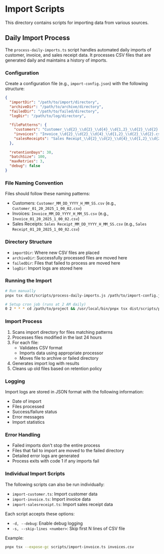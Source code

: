 # Import Scripts

This directory contains scripts for importing data from various sources.

## Daily Import Process

The `process-daily-imports.ts` script handles automated daily imports of customer, invoice, and sales receipt data. It processes CSV files that are generated daily and maintains a history of imports.

### Configuration

Create a configuration file (e.g., `import-config.json`) with the following structure:

```json
{
  "importDir": "/path/to/import/directory",
  "archiveDir": "/path/to/archive/directory",
  "failedDir": "/path/to/failed/directory",
  "logDir": "/path/to/log/directory",
  
  "filePatterns": {
    "customers": "Customer_\\d{2}_\\d{2}_\\d{4}_\\d{1,2}_\\d{2}_\\d{2}.csv",
    "invoices": "Invoice_\\d{2}_\\d{2}_\\d{4}_\\d{1,2}_\\d{2}_\\d{2}.csv",
    "salesReceipts": "Sales Receipt_\\d{2}_\\d{2}_\\d{4}_\\d{1,2}_\\d{2}_\\d{2}.csv"
  },
  
  "retentionDays": 30,
  "batchSize": 100,
  "maxRetries": 3,
  "debug": false
}
```

### File Naming Convention

Files should follow these naming patterns:
- Customers: `Customer_MM_DD_YYYY_H_MM_SS.csv` (e.g., `Customer_01_20_2025_1_00_02.csv`)
- Invoices: `Invoice_MM_DD_YYYY_H_MM_SS.csv` (e.g., `Invoice_01_20_2025_1_00_02.csv`)
- Sales Receipts: `Sales Receipt_MM_DD_YYYY_H_MM_SS.csv` (e.g., `Sales Receipt_01_20_2025_1_00_02.csv`)

### Directory Structure

- `importDir`: Where new CSV files are placed
- `archiveDir`: Successfully processed files are moved here
- `failedDir`: Files that failed to process are moved here
- `logDir`: Import logs are stored here

### Running the Import

```bash
# Run manually
pnpx tsx dist/scripts/process-daily-imports.js /path/to/import-config.json

# Setup cron job (runs at 2 AM daily)
0 2 * * * cd /path/to/project && /usr/local/bin/pnpx tsx dist/scripts/process-daily-imports.js /path/to/import-config.json
```

### Import Process

1. Scans import directory for files matching patterns
2. Processes files modified in the last 24 hours
3. For each file:
   - Validates CSV format
   - Imports data using appropriate processor
   - Moves file to archive or failed directory
4. Generates import log with results
5. Cleans up old files based on retention policy

### Logging

Import logs are stored in JSON format with the following information:
- Date of import
- Files processed
- Success/failure status
- Error messages
- Import statistics

### Error Handling

- Failed imports don't stop the entire process
- Files that fail to import are moved to the failed directory
- Detailed error logs are generated
- Process exits with code 1 if any imports fail

### Individual Import Scripts

The following scripts can also be run individually:

- `import-customer.ts`: Import customer data
- `import-invoice.ts`: Import invoice data
- `import-salesreceipt.ts`: Import sales receipt data

Each script accepts these options:
- `-d, --debug`: Enable debug logging
- `-s, --skip-lines <number>`: Skip first N lines of CSV file

Example:
```bash
pnpx tsx --expose-gc scripts/import-invoice.ts invoices.csv
```
